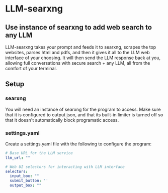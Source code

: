 # LLM-searxng
## Use instance of searxng to add web search to any LLM

LLM-searxng takes your prompt and feeds it to searxng, scrapes the top websites, parses html and pdfs, and then it gives it all to the LLM web interface of your choosing. It will then send the LLM response back at you, allowing full conversations with secure search + any LLM, all from the comfort of your terminal.

## Setup
### searxng
You will need an instance of searxng for the program to access. Make sure that it is configured to output json, and that its built-in limiter is turned off so that it doesn't automatically block programatic access.


### settings.yaml
Create a settings.yaml file with the following to configure the program:

```yaml
# Base URL for the LLM service
llm_url: ""

# Web UI selectors for interacting with LLM interface
selectors:
  input_box: ""
  submit_button: ''
  output_box: ""

```

